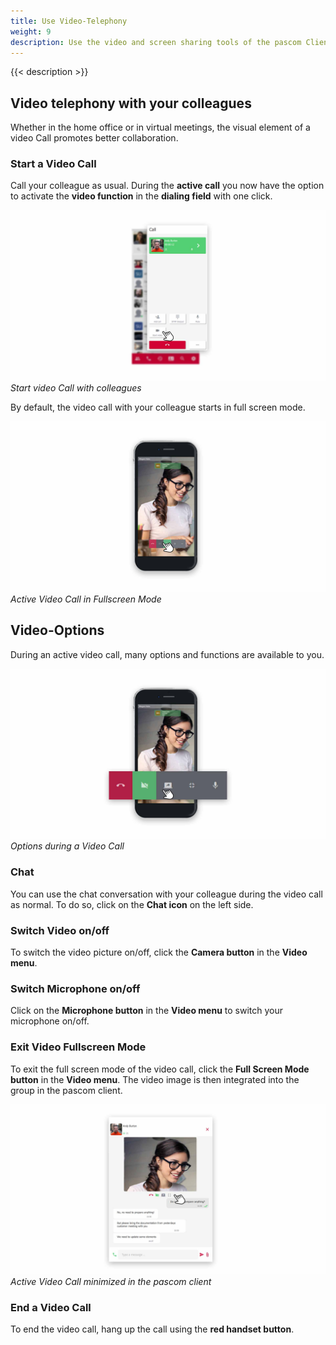 ```yaml
---
title: Use Video-Telephony
weight: 9
description: Use the video and screen sharing tools of the pascom Client for more effective collaboration with your colleagues.
---
```


{{< description >}}


## Video telephony with your colleagues

Whether in the home office or in virtual meetings, the visual element of a video Call promotes better collaboration. 

### Start a Video Call

Call your colleague as usual. During the **active call** you now have the option to activate the **video function** in the **dialing field** with one click.

![Start video Call with colleagues](video_start.en.jpg)
*Start video Call with colleagues*
</br>

By default, the video call with your colleague starts in full screen mode.


![Active Video Call](video_active.jpg)
*Active Video Call in Fullscreen Mode*
</br>

## Video-Options

During an active video call, many options and functions are available to you.

![Video-Options](video_options.jpg)
*Options during a Video Call*
</br>

### Chat

You can use the chat conversation with your colleague during the video call as normal. To do so, click on the **Chat icon** on the left side.

### Switch Video on/off

To switch the video picture on/off, click the **Camera button** in the **Video menu**.

### Switch Microphone on/off 

Click on the **Microphone button** in the **Video menu** to switch your microphone on/off.

### Exit Video Fullscreen Mode

To exit the full screen mode of the video call, click the **Full Screen Mode button** in the **Video menu**. The video image is then integrated into the group in the pascom client.

![Active Video Call minimized](video_minimized.en.jpg)
*Active Video Call minimized in the pascom client*
</br>

### End a Video Call

To end the video call, hang up the call using the **red handset button**.


<br />
